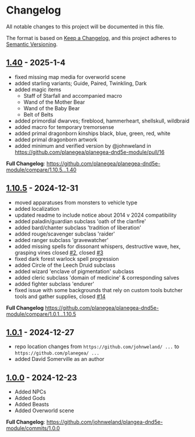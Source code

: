 # Changelog

All notable changes to this project will be documented in this file.

The format is based on [Keep a Changelog](https://keepachangelog.com/en/1.0.0/),
and this project adheres to [Semantic Versioning](https://semver.org/spec/v2.0.0.html).

## [1.40](https://github.com/planegea/planegea-dnd5e-module/releases/tag/1.40) - 2025-1-4
- fixed missing map media for overworld scene
- added starling variants; Guide, Paired, Twinkling, Dark
- added magic items
  - Staff of Starfall and accompanied macro
  - Wand of the Mother Bear
  - Wand of the Baby Bear
  - Belt of Belts
- added primordial dwarves; fireblood, hammerheart, shellskull, wildbraid
- added macro for temporary tremorsense
- added primal dragonborn kinships black, blue, green, red, white
- added primal dragonborn artwork
- added minimum and verified version by @johnweland in https://github.com/planegea/planegea-dnd5e-module/pull/16


**Full Changelog**: https://github.com/planegea/planegea-dnd5e-module/compare/1.10.5...1.40

## [1.10.5](https://github.com/planegea/planegea-dnd5e-module/releases/tag/1.10.5) - 2024-12-31
- moved apparatuses from monsters to vehicle type
- added localization
- updated readme to include notice about 2014 v 2024 compatibility
- added paladin/guardian subclass 'oath of the clanfire'
- added bard/chanter subclass 'tradition of liberation'
- added rouge/scavenger subclass 'raider'
- added ranger subclass 'gravewatcher'
- added missing spells for dissonant whispers, destructive wave, hex, grasping vines closed [#2](https://github.com/planegea/planegea-dnd5e-module/issues/2), closed [#3](https://github.com/planegea/planegea-dnd5e-module/issues/3)
- fixed dark forest warlock spell progression
- added Circle of the Leech Druid subclass
- added wizard 'enclave of pigmentation' subclass
- added cleric subclass 'domain of medicine' & corresponding salves
- added fighter subclass 'endurer'
- fixed issue with some backgrounds that rely on custom tools butcher tools and gather supplies, closed [#14](https://github.com/planegea/planegea-dnd5e-module/issues/14)

**Full Changelog** https://github.com/planegea/planegea-dnd5e-module/compare/1.0.1...1.10.5


## [1.0.1](https://github.com/planegea/planegea-dnd5e-module/releases/tag/1.0.1) - 2024-12-27
- repo location changes from `https://github.com/johnweland/ ...` to `https://github.com/planegea/ ...`
- added David Somerville as an author


## [1.0.0](https://github.com/planegea/planegea-dnd5e-module/releases/tag/1.0.0) - 2024-12-23
- Added NPCs
- Added Gods
- Added Beasts
- Added Overworld scene

**Full Changelog**: https://github.com/johnweland/plangea-dnd5e-module/commits/1.0.0
